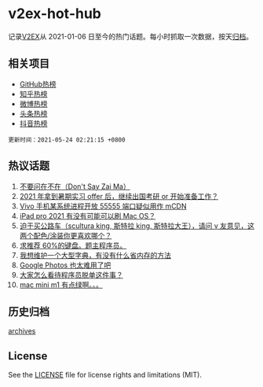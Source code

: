 # v2ex-hot-hub

 记录[V2EX](https://www.v2ex.com/)从 2021-01-06 日至今的热门话题。每小时抓取一次数据，按天[归档](archives)。
 
 ## 相关项目

- [GitHub热榜](https://github.com/snaildev/github-hot-hub)
- [知乎热榜](https://github.com/snaildev/zhihu-hot-hub)
- [微博热榜](https://github.com/snaildev/weibo-hot-hub)
- [头条热榜](https://github.com/snaildev/toutiao-hot-hub)
- [抖音热榜](https://github.com/snaildev/douyin-hot-hub)


 `更新时间：2021-05-24 02:21:15 +0800`

## 热议话题

1. [不要问在不在（Don't Say Zai Ma）](https://www.v2ex.com/t/778681)
1. [2021 年拿到暑期实习 offer 后，继续出国考研 or 开始准备工作？](https://www.v2ex.com/t/778644)
1. [Vivo 手机某系统进程开放 55555 端口疑似用作 mCDN](https://www.v2ex.com/t/778678)
1. [iPad pro 2021 有没有可能可以刷 Mac OS？](https://www.v2ex.com/t/778642)
1. [迫于买公路车（scultura king, 斯特拉 king, 斯特拉大王），请问 v 友意见，这两个配色/涂装你更喜欢哪个？](https://www.v2ex.com/t/778633)
1. [求推荐 60%的键盘。题主程序员。](https://www.v2ex.com/t/778654)
1. [我想维护一个大型字典，有没有什么省内存的方法](https://www.v2ex.com/t/778691)
1. [Google Photos 也太难用了吧](https://www.v2ex.com/t/778695)
1. [大家怎么看待程序员脱单这件事？](https://www.v2ex.com/t/778639)
1. [mac mini m1 有点绿啊。。。](https://www.v2ex.com/t/778692)

## 历史归档

[archives](archives)

## License

See the [LICENSE](LICENSE) file for license rights and limitations (MIT).
